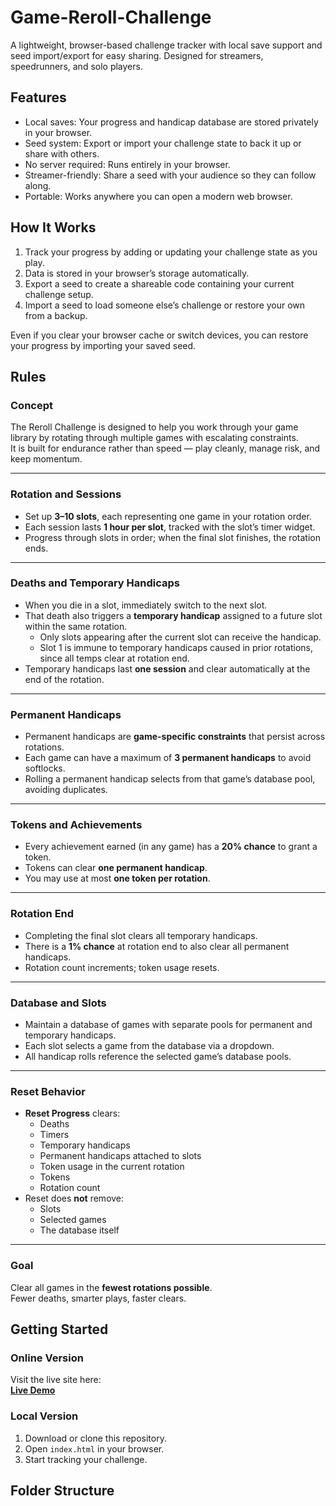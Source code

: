# Game-Reroll-Challenge

A lightweight, browser-based challenge tracker with local save support and seed import/export for easy sharing. Designed for streamers, speedrunners, and solo players.

## Features

- Local saves: Your progress and handicap database are stored privately in your browser.
- Seed system: Export or import your challenge state to back it up or share with others.
- No server required: Runs entirely in your browser.
- Streamer-friendly: Share a seed with your audience so they can follow along.
- Portable: Works anywhere you can open a modern web browser.

## How It Works

1. Track your progress by adding or updating your challenge state as you play.
2. Data is stored in your browser’s storage automatically.
3. Export a seed to create a shareable code containing your current challenge setup.
4. Import a seed to load someone else’s challenge or restore your own from a backup.

Even if you clear your browser cache or switch devices, you can restore your progress by importing your saved seed.

## Rules

### Concept
The Reroll Challenge is designed to help you work through your game library by rotating through multiple games with escalating constraints.  
It is built for endurance rather than speed — play cleanly, manage risk, and keep momentum.

---

### Rotation and Sessions
- Set up **3–10 slots**, each representing one game in your rotation order.
- Each session lasts **1 hour per slot**, tracked with the slot’s timer widget.
- Progress through slots in order; when the final slot finishes, the rotation ends.

---

### Deaths and Temporary Handicaps
- When you die in a slot, immediately switch to the next slot.
- That death also triggers a **temporary handicap** assigned to a future slot within the same rotation.
  - Only slots appearing after the current slot can receive the handicap.
  - Slot 1 is immune to temporary handicaps caused in prior rotations, since all temps clear at rotation end.
- Temporary handicaps last **one session** and clear automatically at the end of the rotation.

---

### Permanent Handicaps
- Permanent handicaps are **game-specific constraints** that persist across rotations.
- Each game can have a maximum of **3 permanent handicaps** to avoid softlocks.
- Rolling a permanent handicap selects from that game’s database pool, avoiding duplicates.

---

### Tokens and Achievements
- Every achievement earned (in any game) has a **20% chance** to grant a token.
- Tokens can clear **one permanent handicap**.
- You may use at most **one token per rotation**.

---

### Rotation End
- Completing the final slot clears all temporary handicaps.
- There is a **1% chance** at rotation end to also clear all permanent handicaps.
- Rotation count increments; token usage resets.

---

### Database and Slots
- Maintain a database of games with separate pools for permanent and temporary handicaps.
- Each slot selects a game from the database via a dropdown.
- All handicap rolls reference the selected game’s database pools.

---

### Reset Behavior
- **Reset Progress** clears:
  - Deaths
  - Timers
  - Temporary handicaps
  - Permanent handicaps attached to slots
  - Token usage in the current rotation
  - Tokens
  - Rotation count
- Reset does **not** remove:
  - Slots
  - Selected games
  - The database itself

---

### Goal
Clear all games in the **fewest rotations possible**.  
Fewer deaths, smarter plays, faster clears.


## Getting Started

### Online Version
Visit the live site here:  
**[Live Demo](https://Artorosia.github.io/Game-Reroll-Challenge)**

### Local Version
1. Download or clone this repository.
2. Open `index.html` in your browser.
3. Start tracking your challenge.

## Folder Structure

